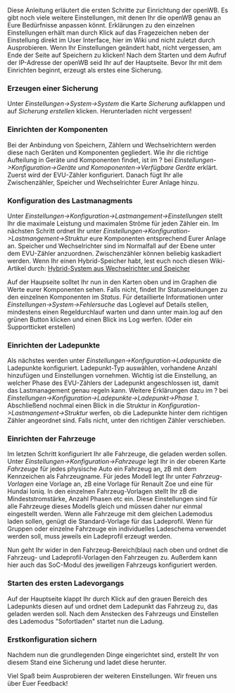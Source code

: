 Diese Anleitung erläutert die ersten Schritte zur Einrichtung der openWB. Es gibt noch viele weitere Einstellungen, mit denen Ihr die openWB genau an Eure Bedürfnisse anpassen könnt. Erklärungen zu den einzelnen Einstellungen erhält man durch Klick auf das Fragezeichen neben der Einstellung direkt im User Interface, hier im Wiki und nicht zuletzt durch Ausprobieren. Wenn Ihr Einstellungen geändert habt, nicht vergessen, am Ende der Seite auf Speichern zu klicken!
Nach dem Starten und dem Aufruf der IP-Adresse der openWB seid Ihr auf der Hauptseite. Bevor Ihr mit dem Einrichten beginnt, erzeugt als erstes eine Sicherung. 

### Erzeugen einer Sicherung
Unter _Einstellungen->System->System_ die Karte _Sicherung_ aufklappen und auf _Sicherung erstellen_ klicken. Herunterladen nicht vergessen!

### Einrichten der Komponenten
Bei der Anbindung von Speichern, Zählern und Wechselrichtern werden diese nach Geräten und Komponenten gegliedert. Wie ihr die richtige Aufteilung in Geräte und Komponenten findet, ist im ? bei _Einstellungen->Konfiguration->Geräte und Komoponenten->Verfügbare Geräte_ erklärt.
Zuerst wird der EVU-Zähler konfiguriert. Danach fügt Ihr alle Zwischenzähler, Speicher und Wechselrichter Eurer Anlage hinzu.

### Konfiguration des Lastmanagments
Unter _Einstellungen->Konfiguration->Lastmangement->Einstellungen_ stellt Ihr die maximale Leistung und maximalen Ströme für jeden Zähler ein.
Im nächsten Schritt ordnet Ihr unter _Einstellungen->Konfiguration->Lastmangement->Struktur_ eure Komponenten entsprechend Eurer Anlage an. Speicher und Wechselrichter sind im Normalfall auf der Ebene unter dem EVU-Zähler anzuordnen. Zwischenzähler können beliebig kaskadiert werden. Wenn Ihr einen Hybrid-Speicher habt, lest euch noch diesen Wiki-Artikel durch: [Hybrid-System aus Wechselrichter und Speicher](https://github.com/openWB/core/wiki/Hybrid-System-aus-Wechselrichter-und-Speicher)

Auf der Haupseite solltet Ihr nun in den Karten oben und im Graphen die Werte eurer Komponenten sehen. Falls nicht, findet Ihr Statusmeldungen zu den einzelnen Komponenten im _Status_. Für detaillierte Informationen unter _Einstellungen->System->Fehlersuche_ das Loglevel auf Details stellen, mindestens einen Regeldurchlauf warten und dann unter main.log auf den grünen Button klicken und einen Blick ins Log werfen. (Oder ein Supportticket erstellen)

### Einrichten der Ladepunkte
Als nächstes werden unter _Einstellungen->Konfiguration->Ladepunkte_ die Ladepunkte konfiguriert. Ladepunkt-Typ auswählen, vorhandene Anzahl hinzufügen und Einstellungen vornehmen. Wichtig ist die Einstellung, an welcher Phase des EVU-Zählers der Ladepunkt angeschlossen ist, damit das Lastmanagement genau regeln kann. Weitere Erklärungen dazu im ? bei _Einstellungen->Konfiguration->Ladepunkte->*Ladepunkt*->Phase 1_.
Abschließend nochmal einen Blick in die Struktur in _Konfiguration->Lastmangement->Struktur_ werfen, ob die Ladepunkte hinter dem richtigen Zähler angeordnet sind. Falls nicht, unter den richtigen Zähler verschieben.

### Einrichten der Fahrzeuge
Im letzten Schritt konfiguriert Ihr alle Fahrzeuge, die geladen werden sollen. Unter _Einstellungen->Konfiguration->Fahrzeuge_ legt Ihr in der oberen Karte _Fahrzeuge_ für jedes physische Auto ein Fahrzeug an, zB mit dem Kennzeichen als Fahrzeugname.
Für jedes Modell legt Ihr unter _Fahrzeug-Vorlagen_ eine Vorlage an, zB eine Vorlage für Renault Zoe und eine für Hundai Ioniq. In den einzelnen Fahrzeug-Vorlagen stellt Ihr zB die Mindeststromstärke, Anzahl Phasen etc ein. Diese Einstellungen sind für alle Fahrzeuge dieses Modells gleich und müssen daher nur einmal eingestellt werden.
Wenn alle Fahrzeuge mit dem gleichen Lademodus laden sollen, genügt die Standard-Vorlage für das Ladeprofil. Wenn für Gruppen oder einzelne Fahrzeuge ein individuelles Ladeschema verwendet werden soll, muss jeweils ein Ladeprofil erzeugt werden.

Nun geht Ihr wider in den Fahrzeug-Bereich(blau) nach oben und ordnet die Fahrzeug- und Ladeprofil-Vorlagen den Fahrzeugen zu. Außerdem kann hier auch das SoC-Modul des jeweiligen Fahrzeugs konfiguriert werden.

### Starten des ersten Ladevorgangs
Auf der Hauptseite klappt Ihr durch Klick auf den grauen Bereich des Ladepunkts diesen auf und ordnet dem Ladepunkt das Fahrzeug zu, das geladen werden soll. Nach dem Anstecken des Fahrzeugs und Einstellen des Lademodus "Sofortladen" startet nun die Ladung.

### Erstkonfiguration sichern
Nachdem nun die grundlegenden Dinge eingerichtet sind, erstellt Ihr von diesem Stand eine Sicherung und ladet diese herunter.

Viel Spaß beim Ausprobieren der weiteren Einstellungen. Wir freuen uns über Euer Feedback!